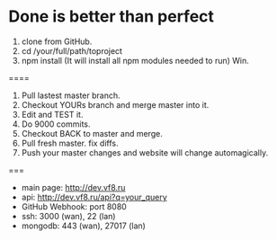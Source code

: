 # Done is better than perfect

1. clone from GitHub.
2. cd /your/full/path/toproject
3. npm install (It will install all npm modules needed to run)
Win.

====

1. Pull lastest master branch.
2. Checkout YOURs branch and merge master into it.
3. Edit and TEST it.
4. Do 9000 commits.
5. Checkout BACK to master and merge.
6. Pull fresh master. fix diffs.
7. Push your master changes and website will change automagically.

===

* main page: http://dev.vf8.ru
* api: http://dev.vf8.ru/api?q=your_query
* GitHub Webhook: port 8080
* ssh: 3000 (wan), 22 (lan)
* mongodb: 443 (wan), 27017 (lan)